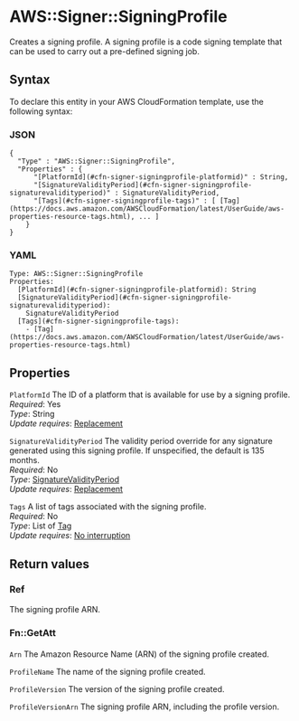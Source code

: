# AWS::Signer::SigningProfile<a name="aws-resource-signer-signingprofile"></a>

Creates a signing profile\. A signing profile is a code signing template that can be used to carry out a pre\-defined signing job\. 

## Syntax<a name="aws-resource-signer-signingprofile-syntax"></a>

To declare this entity in your AWS CloudFormation template, use the following syntax:

### JSON<a name="aws-resource-signer-signingprofile-syntax.json"></a>

```
{
  "Type" : "AWS::Signer::SigningProfile",
  "Properties" : {
      "[PlatformId](#cfn-signer-signingprofile-platformid)" : String,
      "[SignatureValidityPeriod](#cfn-signer-signingprofile-signaturevalidityperiod)" : SignatureValidityPeriod,
      "[Tags](#cfn-signer-signingprofile-tags)" : [ [Tag](https://docs.aws.amazon.com/AWSCloudFormation/latest/UserGuide/aws-properties-resource-tags.html), ... ]
    }
}
```

### YAML<a name="aws-resource-signer-signingprofile-syntax.yaml"></a>

```
Type: AWS::Signer::SigningProfile
Properties: 
  [PlatformId](#cfn-signer-signingprofile-platformid): String
  [SignatureValidityPeriod](#cfn-signer-signingprofile-signaturevalidityperiod): 
    SignatureValidityPeriod
  [Tags](#cfn-signer-signingprofile-tags): 
    - [Tag](https://docs.aws.amazon.com/AWSCloudFormation/latest/UserGuide/aws-properties-resource-tags.html)
```

## Properties<a name="aws-resource-signer-signingprofile-properties"></a>

`PlatformId`  <a name="cfn-signer-signingprofile-platformid"></a>
The ID of a platform that is available for use by a signing profile\.  
*Required*: Yes  
*Type*: String  
*Update requires*: [Replacement](https://docs.aws.amazon.com/AWSCloudFormation/latest/UserGuide/using-cfn-updating-stacks-update-behaviors.html#update-replacement)

`SignatureValidityPeriod`  <a name="cfn-signer-signingprofile-signaturevalidityperiod"></a>
The validity period override for any signature generated using this signing profile\. If unspecified, the default is 135 months\.  
*Required*: No  
*Type*: [SignatureValidityPeriod](aws-properties-signer-signingprofile-signaturevalidityperiod.md)  
*Update requires*: [Replacement](https://docs.aws.amazon.com/AWSCloudFormation/latest/UserGuide/using-cfn-updating-stacks-update-behaviors.html#update-replacement)

`Tags`  <a name="cfn-signer-signingprofile-tags"></a>
A list of tags associated with the signing profile\.  
*Required*: No  
*Type*: List of [Tag](https://docs.aws.amazon.com/AWSCloudFormation/latest/UserGuide/aws-properties-resource-tags.html)  
*Update requires*: [No interruption](https://docs.aws.amazon.com/AWSCloudFormation/latest/UserGuide/using-cfn-updating-stacks-update-behaviors.html#update-no-interrupt)

## Return values<a name="aws-resource-signer-signingprofile-return-values"></a>

### Ref<a name="aws-resource-signer-signingprofile-return-values-ref"></a>

The signing profile ARN\.

### Fn::GetAtt<a name="aws-resource-signer-signingprofile-return-values-fn--getatt"></a>

#### <a name="aws-resource-signer-signingprofile-return-values-fn--getatt-fn--getatt"></a>

`Arn`  <a name="Arn-fn::getatt"></a>
The Amazon Resource Name \(ARN\) of the signing profile created\.

`ProfileName`  <a name="ProfileName-fn::getatt"></a>
The name of the signing profile created\.

`ProfileVersion`  <a name="ProfileVersion-fn::getatt"></a>
The version of the signing profile created\.

`ProfileVersionArn`  <a name="ProfileVersionArn-fn::getatt"></a>
The signing profile ARN, including the profile version\.